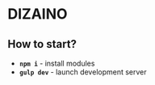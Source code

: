 # DIZAINO

## How to start?


* **`npm i`** - install modules
* **`gulp dev`** - launch development server

